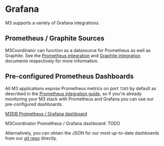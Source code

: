 # Grafana

M3 supports a variety of Grafana integrations.

## Prometheus / Graphite Sources

M3Coordinator can function as a datasource for Prometheus as well as Graphite. See the [Prometheus integration](./prometheus.md) and [Graphite integration](./graphite.md) documents respectively for more information.

## Pre-configured Prometheus Dashboards

All M3 applications expose Prometheus metrics on port `7203` by default as described in the [Prometheus integration guide](./prometheus.md), so if you're already monitoring your M3 stack with Prometheus and Grafana you can use our pre-configured dashboards.

[M3DB Prometheus / Grafana dashboard](https://grafana.com/dashboards/8126)

M3Coordinator Prometheus / Grafana dashboard: TODO

Alternatively, you can obtain the JSON for our most up-to-date dashboards from our [git repo](https://github.com/m3db/m3/blob/master/integrations/grafana) directly.
